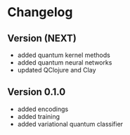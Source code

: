 # Changelog

## Version (NEXT)
* added quantum kernel methods
* added quantum neural networks
* updated QClojure and Clay

## Version 0.1.0
* added encodings
* added training
* added variational quantum classifier
